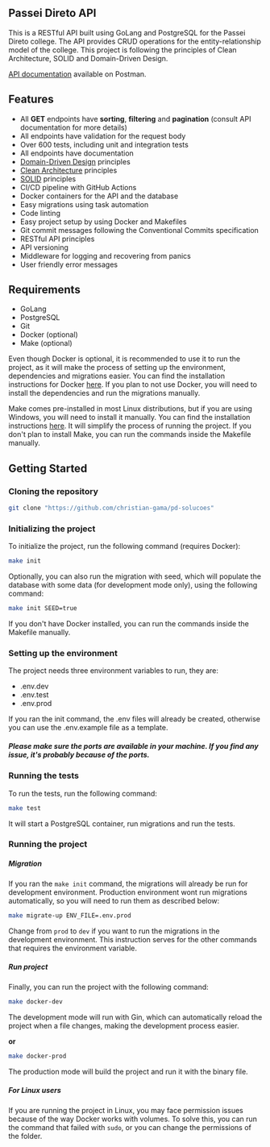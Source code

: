 ## Passei Direto API

This is a RESTful API built using GoLang and PostgreSQL for the Passei Direto college. The API provides CRUD operations for the entity-relationship model of the college.
This project is following the principles of Clean Architecture, SOLID and Domain-Driven Design.

[API documentation](https://www.postman.com/christiangama/workspace/passei-direto-api/api/b77c83a2-2f9e-44ff-b453-55cf48af891f) available on Postman.

## Features
- All **GET** endpoints have **sorting**, **filtering** and **pagination** (consult API documentation for more details)
- All endpoints have validation for the request body
- Over 600 tests, including unit and integration tests
- All endpoints have documentation
- [Domain-Driven Design](https://en.wikipedia.org/wiki/Domain-driven_design) principles
- [Clean Architecture](https://blog.cleancoder.com/uncle-bob/2012/08/13/the-clean-architecture.html) principles
- [SOLID](https://en.wikipedia.org/wiki/SOLID) principles
- CI/CD pipeline with GitHub Actions
- Docker containers for the API and the database
- Easy migrations using task automation
- Code linting
- Easy project setup by using Docker and Makefiles
- Git commit messages following the Conventional Commits specification
- RESTful API principles
- API versioning
- Middleware for logging and recovering from panics
- User friendly error messages

## Requirements

- GoLang
- PostgreSQL
- Git
- Docker (optional)
- Make (optional)

Even though Docker is optional, it is recommended to use it to run the project, as it will make the process of setting up the environment, dependencies and migrations easier. You can find the installation instructions for Docker [here](https://docs.docker.com/get-docker/).
If you plan to not use Docker, you will need to install the dependencies and run the migrations manually.

Make comes pre-installed in most Linux distributions, but if you are using Windows, you will need to install it manually. You can find the installation instructions [here](https://www.gnu.org/software/make/). It will simplify the process of running the project. If you don't plan to install Make, you can run the commands inside the Makefile manually.

## Getting Started

### Cloning the repository

```bash
git clone "https://github.com/christian-gama/pd-solucoes"
```

### Initializing the project

To initialize the project, run the following command (requires Docker):

```bash
make init
```
Optionally, you can also run the migration with seed, which will populate the database with some data (for development mode only), using the following command:

```bash
make init SEED=true
```

If you don't have Docker installed, you can run the commands inside the Makefile manually.

### Setting up the environment

The project needs three environment variables to run, they are:

- .env.dev
- .env.test
- .env.prod

If you ran the init command, the .env files will already be created, otherwise you can use the .env.example file as a template.

##### Please make sure the ports are available in your machine. If you find any issue, it's probably because of the ports.

### Running the tests

To run the tests, run the following command:

```bash
make test
```

It will start a PostgreSQL container, run migrations and run the tests.

### Running the project
##### Migration
If you ran the `make init` command, the migrations will already be run for development environment. Production environment wont run migrations automatically, so you will need to run them as described below:

```bash
make migrate-up ENV_FILE=.env.prod
```
Change from `prod` to `dev` if you want to run the migrations in the development environment. This instruction serves for the other commands that requires the environment variable.

##### Run project
Finally, you can run the project with the following command:

```bash
make docker-dev
```
The development mode will run with Gin, which can automatically reload the project when a file changes, making the development process easier.

**or**
```bash
make docker-prod
```
The production mode will build the project and run it with the binary file.
&nbsp;

##### For Linux users
If you are running the project in Linux, you may face permission issues because of the way Docker works with volumes. To solve this, you can run the command that failed with `sudo`, or you can change the permissions of the folder.
